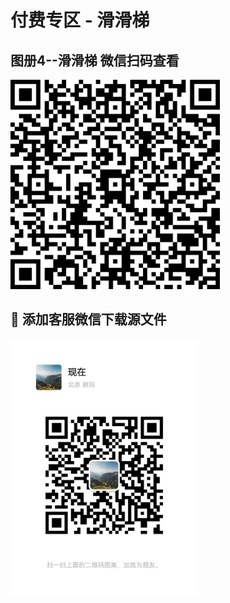 # 付费专区 - 滑滑梯

## 图册4--滑滑梯  微信扫码查看

<!-- 链接：[https://pan.baidu.com/s/1Q2x1BcTuNjbBZfPAgcg_Yw?pwd=0fuy](https://pan.baidu.com/s/1Q2x1BcTuNjbBZfPAgcg_Yw?pwd=0fuy) 
提取码：0fuy -->
<img width="335" src="../assets/QR/滑滑梯.png" />

## 🤝 添加客服微信下载源文件

<img width="300" src="../assets/wechat.jpg" />
